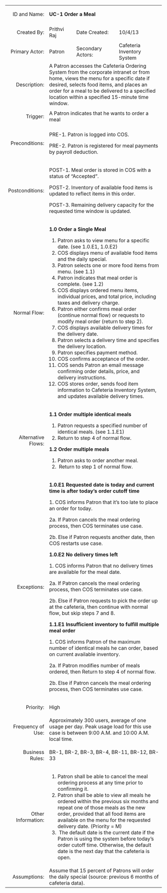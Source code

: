<table><tbody><tr><td><p style="text-align:right;">ID and Name:</p></td><td colspan="3"><strong>UC-1 Order a Meal</strong></td></tr><tr><td><p style="text-align:right;">Created By:</p></td><td>Prithvi Raj</td><td>Date Created:</td><td>10/4/13</td></tr><tr><td><p style="text-align:right;">Primary Actor:</p></td><td>Patron</td><td>Secondary Actors:</td><td>Cafeteria Inventory System</td></tr><tr><td><p style="text-align:right;">Description:</p></td><td colspan="3">A Patron accesses the Cafeteria Ordering System from the corporate intranet or from home, views the menu for a specific date if desired, selects food items, and places an order for a meal to be delivered to a specified location within a specified 15-minute time window.</td></tr><tr><td><p style="text-align:right;">Trigger:</p></td><td colspan="3">A Patron indicates that he wants to order a meal</td></tr><tr><td><p style="text-align:right;">Preconditions:</p></td><td colspan="3"><p>PRE-1. Patron is logged into COS.</p><p>PRE-2. Patron is registered for meal payments by payroll deduction.</p></td></tr><tr><td><p style="text-align:right;">Postconditions:</p></td><td colspan="3"><p>POST-1. Meal order is stored in COS with a status of “Accepted”.</p><p>POST-2. Inventory of available food items is updated to reflect items in this order.</p><p>POST-3. Remaining delivery capacity for the requested time window is updated.</p></td></tr><tr><td><p style="text-align:right;">Normal Flow:</p></td><td colspan="3"><p><strong>1.0 Order a Single Meal</strong></p><ol><li>Patron asks to view menu for a specific date. (see 1.0.E1, 1.0.E2)</li><li>COS displays menu of available food items and the daily special.</li><li>Patron selects one or more food items from menu. (see 1.1)</li><li>Patron indicates that meal order is complete. (see 1.2)</li><li>COS displays ordered menu items, individual prices, and total price, including taxes and delivery charge.</li><li>Patron either confirms meal order (continue normal flow) or requests to modify meal order (return to step 2).</li><li>COS displays available delivery times for the delivery date.</li><li>Patron selects a delivery time and specifies the delivery location.</li><li>Patron specifies payment method.</li><li>COS confirms acceptance of the order.</li><li>COS sends Patron an email message confirming order details, price, and delivery instructions.</li><li>COS stores order, sends food item information to Cafeteria Inventory System, and updates available delivery times.</li></ol></td></tr><tr><td><p style="text-align:right;">Alternative Flows:</p></td><td colspan="3"><p><strong>1.1 Order multiple identical meals</strong></p><ol><li>Patron requests a specified number of identical meals. (see 1.1.E1)</li><li>Return to step 4 of normal flow.</li></ol><p><strong>1.2 Order multiple meals</strong></p><ol><li>Patron asks to order another meal.</li><li>&nbsp;Return to step 1 of normal flow.</li></ol></td></tr><tr><td><p style="text-align:right;">Exceptions:</p></td><td colspan="3"><p><strong>1.0.E1 Requested date is today and current time is after today’s order cutoff time</strong></p><p>1. COS informs Patron that it’s too late to place an order for today.</p><p>2a. If Patron cancels the meal ordering process, then COS terminates use case.</p><p>2b. Else if Patron requests another date, then COS restarts use case.</p><p><strong>1.0.E2 No delivery times left</strong></p><p>1. COS informs Patron that no delivery times are available for the meal date.</p><p>2a. If Patron cancels the meal ordering process, then COS terminates use case.</p><p>2b. Else if Patron requests to pick the order up at the cafeteria, then continue with normal flow, but skip steps 7 and 8.</p><p><strong>1.1.E1 Insufficient inventory to fulfill multiple meal order</strong></p><p>1. COS informs Patron of the maximum number of identical meals he can order, based on current available inventory.</p><p>2a. If Patron modifies number of meals ordered, then Return to step 4 of normal flow.</p><p>2b. Else if Patron cancels the meal ordering process, then COS terminates use case.</p></td></tr><tr><td><p style="text-align:right;">Priority:</p></td><td colspan="3">High</td></tr><tr><td><p style="text-align:right;">Frequency of Use:</p></td><td colspan="3">Approximately 300 users, average of one usage per day. Peak usage load for this use case is between 9:00 A.M. and 10:00 A.M. local time.</td></tr><tr><td><p style="text-align:right;">Business Rules:</p></td><td colspan="3">BR-1, BR-2, BR-3, BR-4, BR-11, BR-12, BR-33</td></tr><tr><td><p style="text-align:right;">Other Information:</p></td><td colspan="3"><ol><li>Patron shall be able to cancel the meal ordering process at any time prior to confirming it.</li><li>Patron shall be able to view all meals he ordered within the previous six months and repeat one of those meals as the new order, provided that all food items are available on the menu for the requested delivery date. (Priority = M)</li><li>&nbsp;The default date is the current date if the Patron is using the system before today’s order cutoff time. Otherwise, the default date is the next day that the cafeteria is open.</li></ol></td></tr><tr><td><p style="text-align:right;">Assumptions:</p></td><td colspan="3">Assume that 15 percent of Patrons will order the daily special (source: previous 6 months of cafeteria data).</td></tr></tbody></table>